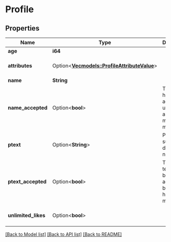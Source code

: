 # Profile

## Properties

Name | Type | Description | Notes
------------ | ------------- | ------------- | -------------
**age** | **i64** |  | 
**attributes** | Option<[**Vec<models::ProfileAttributeValue>**](ProfileAttributeValue.md)> |  | [optional][default to []]
**name** | **String** |  | 
**name_accepted** | Option<**bool**> | The name has been accepted using allowlist or manual moderation. | [optional][default to true]
**ptext** | Option<**String**> | Profile text support is disabled for now. | [optional][default to ]
**ptext_accepted** | Option<**bool**> | The profile text has been accepted by bot or human moderator. | [optional][default to true]
**unlimited_likes** | Option<**bool**> |  | [optional][default to false]

[[Back to Model list]](../README.md#documentation-for-models) [[Back to API list]](../README.md#documentation-for-api-endpoints) [[Back to README]](../README.md)


